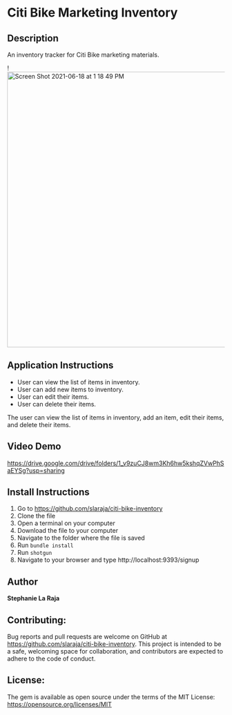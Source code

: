 # Citi Bike Marketing Inventory

## Description

An inventory tracker for Citi Bike marketing materials.

! <img width="639" alt="Screen Shot 2021-06-18 at 1 18 49 PM" src="https://user-images.githubusercontent.com/77073805/122596722-489e1e00-d038-11eb-9f7e-987c8ee08b1b.png">

## Application Instructions
- User can view the list of items in inventory.
- User can add new items to inventory.
- User can edit their items.
- User can delete their items.


The user can view the list of items in inventory, add an item, edit their items, and delete their items.

## Video Demo

https://drive.google.com/drive/folders/1_v9zuCJ8wm3Kh6hw5kshqZVwPhSaEYSg?usp=sharing

## Install Instructions

1. Go to https://github.com/slaraja/citi-bike-inventory
2. Clone the file
3. Open a terminal on your computer
4. Download the file to your computer
5. Navigate to the folder where the file is saved
6. Run `bundle install`
7. Run `shotgun`
8. Navigate to your browser and type http://localhost:9393/signup 

## Author

**Stephanie La Raja**

## Contributing:

Bug reports and pull requests are welcome on GitHub at https://github.com/slaraja/citi-bike-inventory. This project is intended to be a safe, welcoming space for collaboration, and contributors are expected to adhere to the code of conduct.

## License:

The gem is available as open source under the terms of the MIT License: https://opensource.org/licenses/MIT
